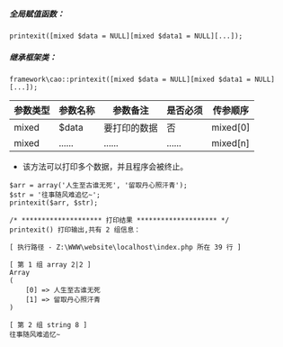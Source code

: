 ##### 全局赋值函数：
~~~
printexit([mixed $data = NULL][mixed $data1 = NULL][...]);
~~~

##### 继承框架类：
~~~
framework\cao::printexit([mixed $data = NULL][mixed $data1 = NULL][...]);
~~~

| 参数类型  |  参数名称  |  参数备注  |   是否必须   |  传参顺序   |
| --- | --- | --- | --- | --- |
|  mixed  |  $data  |  要打印的数据  |  否  |  mixed[0]  |
|  mixed  |  ......  |  ......  |  ......  |  mixed[n]  |


- 该方法可以打印多个数据，并且程序会被终止。



```
$arr = array('人生至古谁无死', '留取丹心照汗青');
$str = '往事随风难追忆~';
printexit($arr, $str);
```


```
/* ******************** 打印结果 ******************** */
printexit() 打印输出,共有 2 组信息：

[ 执行路径 - Z:\WWW\website\localhost\index.php 所在 39 行 ]

[ 第 1 组 array 2|2 ]
Array
(
    [0] => 人生至古谁无死
    [1] => 留取丹心照汗青
)

[ 第 2 组 string 8 ]
往事随风难追忆~
```
